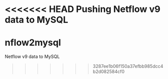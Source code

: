 <<<<<<< HEAD
Pushing Netflow v9 data to MySQL
=======
# nflow2mysql
Netflow v9 data to MySQL
>>>>>>> 3287ee1b06f150a37efbb985dcc4b2d082584cf0
